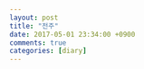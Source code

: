 ```yaml
---
layout: post
title: "전주"
date: 2017-05-01 23:34:00 +0900
comments: true 
categories: [diary] 
---
```

